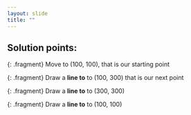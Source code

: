```yaml
---
layout: slide
title: ""
---
```


## Solution points:

{: .fragment}
Move to (100, 100), that is our starting point

{: .fragment}
Draw a **line to** to (100, 300) that is our next point

{: .fragment}
Draw a **line to** to (300, 300)

{: .fragment}
Draw a **line to** to (100, 100)

